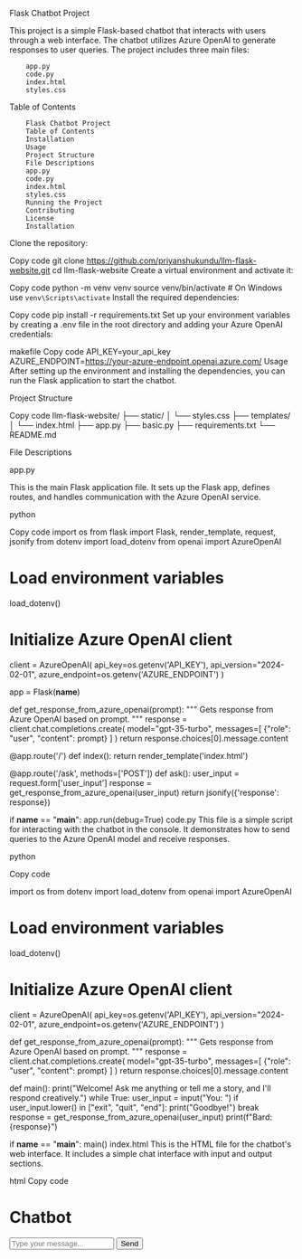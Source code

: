 Flask Chatbot Project

This project is a simple Flask-based chatbot that interacts with users through a web interface. The chatbot utilizes Azure OpenAI to generate responses to user queries. The project includes three main files:

        app.py
        code.py
        index.html
        styles.css

Table of Contents

        Flask Chatbot Project
        Table of Contents
        Installation
        Usage
        Project Structure
        File Descriptions
        app.py
        code.py
        index.html
        styles.css
        Running the Project
        Contributing
        License
        Installation

Clone the repository:

Copy code
git clone https://github.com/priyanshukundu/llm-flask-website.git
cd llm-flask-website
Create a virtual environment and activate it:

Copy code
python -m venv venv
source venv/bin/activate  # On Windows use `venv\Scripts\activate`
Install the required dependencies:

Copy code
pip install -r requirements.txt
Set up your environment variables by creating a .env file in the root directory and adding your Azure OpenAI credentials:

makefile
Copy code
API_KEY=your_api_key
AZURE_ENDPOINT=https://your-azure-endpoint.openai.azure.com/
Usage
After setting up the environment and installing the dependencies, you can run the Flask application to start the chatbot.

Project Structure

Copy code
llm-flask-website/
├── static/
│   └── styles.css
├── templates/
│   └── index.html
├── app.py
├── basic.py
├── requirements.txt
└── README.md

File Descriptions

app.py

This is the main Flask application file. It sets up the Flask app, defines routes, and handles communication with the Azure OpenAI service.

python

Copy code
import os
from flask import Flask, render_template, request, jsonify
from dotenv import load_dotenv
from openai import AzureOpenAI

# Load environment variables
load_dotenv()

# Initialize Azure OpenAI client
client = AzureOpenAI(
    api_key=os.getenv('API_KEY'),
    api_version="2024-02-01",
    azure_endpoint=os.getenv('AZURE_ENDPOINT')
)

app = Flask(__name__)

def get_response_from_azure_openai(prompt):
    """
    Gets response from Azure OpenAI based on prompt.
    """
    response = client.chat.completions.create(
        model="gpt-35-turbo",
        messages=[
            {"role": "user", "content": prompt}
        ]
    )
    return response.choices[0].message.content

@app.route('/')
def index():
    return render_template('index.html')

@app.route('/ask', methods=['POST'])
def ask():
    user_input = request.form['user_input']
    response = get_response_from_azure_openai(user_input)
    return jsonify({'response': response})

if __name__ == "__main__":
    app.run(debug=True)
code.py
This file is a simple script for interacting with the chatbot in the console. It demonstrates how to send queries to the Azure OpenAI model and receive responses.

python

Copy code

import os
from dotenv import load_dotenv
from openai import AzureOpenAI

# Load environment variables
load_dotenv()

# Initialize Azure OpenAI client
client = AzureOpenAI(
    api_key=os.getenv('API_KEY'),
    api_version="2024-02-01",
    azure_endpoint=os.getenv('AZURE_ENDPOINT')
)

def get_response_from_azure_openai(prompt):
    """
    Gets response from Azure OpenAI based on prompt.
    """
    response = client.chat.completions.create(
        model="gpt-35-turbo",
        messages=[
            {"role": "user", "content": prompt}
        ]
    )
    return response.choices[0].message.content

def main():
    print("Welcome! Ask me anything or tell me a story, and I'll respond creatively.")
    while True:
        user_input = input("You: ")
        if user_input.lower() in ["exit", "quit", "end"]:
            print("Goodbye!")
            break
        response = get_response_from_azure_openai(user_input)
        print(f"Bard: {response}")

if __name__ == "__main__":
    main()
index.html
This is the HTML file for the chatbot's web interface. It includes a simple chat interface with input and output sections.

html
Copy code
<!DOCTYPE html>
<html lang="en">
<head>
    <meta charset="UTF-8">
    <meta name="viewport" content="width=device-width, initial-scale=1.0">
    <title>Chatbot</title>
    <link rel="stylesheet" href="{{ url_for('static', filename='styles.css') }}">
</head>
<body>
    <div class="chat-container">
        <h1>Chatbot</h1>
        <div class="chat-box" id="chat-box"></div>
        <form id="chat-form">
            <input type="text" id="user-input" placeholder="Type your message..." required>
            <button type="submit">Send</button>
        </form>
    </div>
    <script>
        document.getElementById('chat-form').onsubmit = async function(event) {
            event.preventDefault();
            const userInput = document.getElementById('user-input').value;
            document.getElementById('chat-box').innerHTML += `<div class="user-message">You: ${userInput}</div>`;
            document.getElementById('user-input').value = '';

            const response = await fetch('/ask', {
                method: 'POST',
                headers: {
                    'Content-Type': 'application/x-www-form-urlencoded',
                },
                body: new URLSearchParams({ 'user_input': userInput })
            });

            const data = await response.json();
            document.getElementById('chat-box').innerHTML += `<div class="bot-message">Bot: ${data.response}</div>`;
            document.getElementById('chat-box').scrollTop = document.getElementById('chat-box').scrollHeight; // Scroll to bottom
        };
    </script>
</body>
</html>
styles.css
This file contains the CSS styles for the chat interface.

css
Copy code
/* Google Fonts */
@import url('https://fonts.googleapis.com/css2?family=Roboto:wght@400;700&display=swap');

body {
    font-family: 'Roboto', Arial, sans-serif;
    background-color: #f5f5f5;
    margin: 0;
    padding: 0;
}

.chat-container {
    width: 600px;
    margin: 50px auto;
    background: white;
    border-radius: 12px;
    box-shadow: 0 0 20px rgba(0, 0, 0, 0.1);
    padding: 30px;
}

h1 {
    text-align: center;
    color: #333;
    margin-bottom: 30px;
}

.chat-box {
    display: flex;
    flex-direction: column;
    height: 400px;
    overflow-y: auto;
    border: 1px solid #ddd;
    border-radius: 8px;
    padding: 20px;
    margin-bottom: 20px;
    background-color: #f9f9f9;
}

.user-message, .bot-message {
    padding: 10px 15px;
    border-radius: 20px;
    margin-bottom: 10px;
    max-width: 70%;
    word-wrap: break-word;
    display: flex;
}

.user-message {
    background-color: #007bff;
    color: white;
    justify-content: flex-end;
    align-self: flex-end;
}

.bot-message {
    background-color: #28a745;
    color: white;
    justify-content: flex-start;
    align-self: flex-start;
}

#chat-form {
    display: flex;
    align-items: center;
}

#user-input {
    flex: 1;
    padding: 12px 20px;
    border: 1px solid #ddd;
    border-radius: 20px;
    font-size: 16px;
    background-color: #f9f9f9;
    transition: border-color 0.3s ease;
}

#user-input:focus {
    outline: none;
    border-color: #007bff;
}

button {
    padding: 12px 20px;
    border: none;
    background-color: #007bff;
    color: white;
    border-radius: 20px;
    cursor: pointer;
    font-size: 16px;
    margin-left: 10px;
    transition: background-color 0.3s ease;
}

button:hover {
    background-color: #0056b3;
}

/* Scrollbar Styles */
.chat-box::-webkit-scrollbar {
    width: 8px;
}

.chat-box::-webkit-scrollbar-track {
    background-color: #f9f9f9;
}

.chat-box::-webkit-scrollbar-thumb {
    background-color: #007bff;
    border-radius: 4px;
}

chat-box::-webkit-scrollbar-thumb:hover {
    background-color: #0056b3;
}


Running the Project
Ensure you are in the project directory.


Activate your virtual environment:
bash
Copy code
source venv/bin/activate  # On Windows use `venv\Scripts\activate`
Run the Flask application:
bash
Copy code
python app.py
Open your web browser and go to http://127.0.0.1:5000 to interact with the chatbot.
Contributing
Contributions are welcome! Please fork the repository and create a pull request with your changes.

License
This project is free to use.

This README provides a detailed explanation of the project, including installation steps, usage, and descriptions of the main files. It should help users understand how to set up and run the project effectively.
